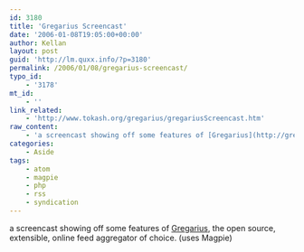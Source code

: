 ```yaml
---
id: 3180
title: 'Gregarius Screencast'
date: '2006-01-08T19:05:00+00:00'
author: Kellan
layout: post
guid: 'http://lm.quxx.info/?p=3180'
permalink: /2006/01/08/gregarius-screencast/
typo_id:
    - '3178'
mt_id:
    - ''
link_related:
    - 'http://www.tokash.org/gregarius/gregariusScreencast.htm'
raw_content:
    - 'a screencast showing off some features of [Gregarius](http://gregarius.net/), the open source, extensible, online feed aggregator of choice. (uses Magpie)'
categories:
    - Aside
tags:
    - atom
    - magpie
    - php
    - rss
    - syndication
---
```


a screencast showing off some features of [Gregarius](http://gregarius.net/), the open source, extensible, online feed aggregator of choice. (uses Magpie)